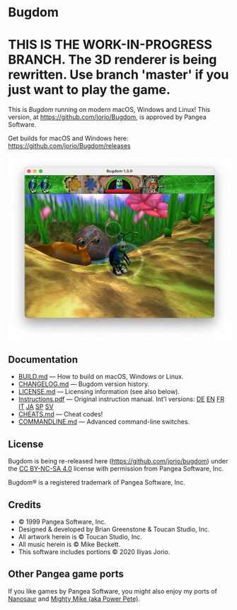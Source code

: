 # Bugdom

# THIS IS THE WORK-IN-PROGRESS BRANCH. The 3D renderer is being rewritten. Use branch 'master' if you just want to play the game.

This is *Bugdom* running on modern macOS, Windows and Linux! This version, at https://github.com/jorio/Bugdom, is approved by Pangea Software.

Get builds for macOS and Windows here: https://github.com/jorio/Bugdom/releases

![Bugdom Screenshot](docs/screenshot.png)

## Documentation

- [BUILD.md](BUILD.md) — How to build on macOS, Windows or Linux.
- [CHANGELOG.md](CHANGELOG.md) — Bugdom version history.
- [LICENSE.md](LICENSE.md) — Licensing information (see also below).
- [Instructions.pdf](docs/Instructions.pdf) — Original instruction manual. Int'l versions:
    [DE](docs/Instructions-DE.pdf)
    [EN](docs/Instructions-EN.pdf)
    [FR](docs/Instructions-FR.pdf)
    [IT](docs/Instructions-IT.pdf)
    [JA](docs/Instructions-JA.pdf)
    [SP](docs/Instructions-ES.pdf)
    [SV](docs/Instructions-SV.pdf)
- [CHEATS.md](CHEATS.md) — Cheat codes!
- [COMMANDLINE.md](COMMANDLINE.md) — Advanced command-line switches.

## License

Bugdom is being re-released here (https://github.com/jorio/bugdom) under the [CC BY-NC-SA 4.0](LICENSE.md) license with permission from Pangea Software, Inc.

Bugdom® is a registered trademark of Pangea Software, Inc.

## Credits

- © 1999 Pangea Software, Inc.
- Designed & developed by Brian Greenstone & Toucan Studio, Inc.
- All artwork herein is © Toucan Studio, Inc.
- All music herein is © Mike Beckett.
- This software includes portions © 2020 Iliyas Jorio.

## Other Pangea game ports

If you like games by Pangea Software, you might also enjoy my ports of
[Nanosaur](https://github.com/jorio/Nanosaur)
and [Mighty Mike (aka Power Pete)](https://github.com/jorio/MightyMike).
